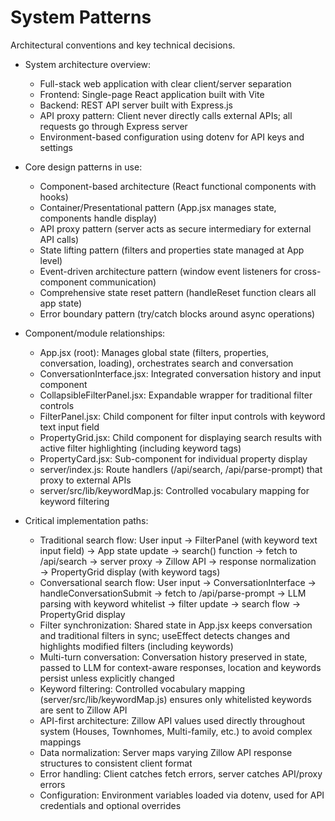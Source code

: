 # System Patterns
Architectural conventions and key technical decisions.

- System architecture overview:
  - Full-stack web application with clear client/server separation
  - Frontend: Single-page React application built with Vite
  - Backend: REST API server built with Express.js
  - API proxy pattern: Client never directly calls external APIs; all requests go through Express server
  - Environment-based configuration using dotenv for API keys and settings

- Core design patterns in use:
  - Component-based architecture (React functional components with hooks)
  - Container/Presentational pattern (App.jsx manages state, components handle display)
  - API proxy pattern (server acts as secure intermediary for external API calls)
  - State lifting pattern (filters and properties state managed at App level)
  - Event-driven architecture pattern (window event listeners for cross-component communication)
  - Comprehensive state reset pattern (handleReset function clears all app state)
  - Error boundary pattern (try/catch blocks around async operations)

- Component/module relationships:
  - App.jsx (root): Manages global state (filters, properties, conversation, loading), orchestrates search and conversation
  - ConversationInterface.jsx: Integrated conversation history and input component
  - CollapsibleFilterPanel.jsx: Expandable wrapper for traditional filter controls
  - FilterPanel.jsx: Child component for filter input controls with keyword text input field
  - PropertyGrid.jsx: Child component for displaying search results with active filter highlighting (including keyword tags)
  - PropertyCard.jsx: Sub-component for individual property display
  - server/index.js: Route handlers (/api/search, /api/parse-prompt) that proxy to external APIs
  - server/src/lib/keywordMap.js: Controlled vocabulary mapping for keyword filtering

- Critical implementation paths:
  - Traditional search flow: User input → FilterPanel (with keyword text input field) → App state update → search() function → fetch to /api/search → server proxy → Zillow API → response normalization → PropertyGrid display (with keyword tags)
  - Conversational search flow: User input → ConversationInterface → handleConversationSubmit → fetch to /api/parse-prompt → LLM parsing with keyword whitelist → filter update → search flow → PropertyGrid display
  - Filter synchronization: Shared state in App.jsx keeps conversation and traditional filters in sync; useEffect detects changes and highlights modified filters (including keywords)
  - Multi-turn conversation: Conversation history preserved in state, passed to LLM for context-aware responses, location and keywords persist unless explicitly changed
  - Keyword filtering: Controlled vocabulary mapping (server/src/lib/keywordMap.js) ensures only whitelisted keywords are sent to Zillow API
  - API-first architecture: Zillow API values used directly throughout system (Houses, Townhomes, Multi-family, etc.) to avoid complex mappings
  - Data normalization: Server maps varying Zillow API response structures to consistent client format
  - Error handling: Client catches fetch errors, server catches API/proxy errors
  - Configuration: Environment variables loaded via dotenv, used for API credentials and optional overrides
